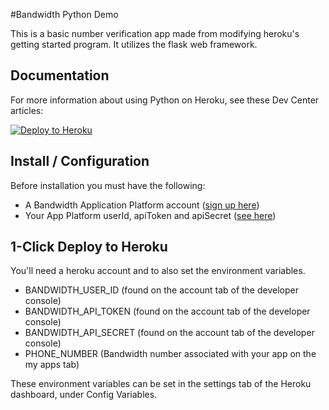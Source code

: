 #Bandwidth Python Demo

This is a basic number verification app made from modifying heroku's getting started program.  It utilizes the flask web framework.

## Documentation

For more information about using Python on Heroku, see these Dev Center articles:

[![Deploy to Heroku](https://www.herokucdn.com/deploy/button.png)](https://heroku.com/deploy)

## Install / Configuration
Before installation you must have the following:
* A Bandwidth Application Platform account ([sign up here](https://catapult.inetwork.com/pages/signup.jsf))
* Your App Platform userId, apiToken and apiSecret ([see here](http://ap.bandwidth.com/docs/security/))

## 1-Click Deploy to Heroku
You'll need a heroku account and to also set the environment variables.
* BANDWIDTH_USER_ID (found on the account tab of the developer console)
* BANDWIDTH_API_TOKEN (found on the account tab of the developer console)
* BANDWIDTH_API_SECRET (found on the account tab of the developer console)
* PHONE_NUMBER (Bandwidth number associated with your app on the my apps tab)

These environment variables can be set in the settings tab of the Heroku dashboard, under Config Variables.